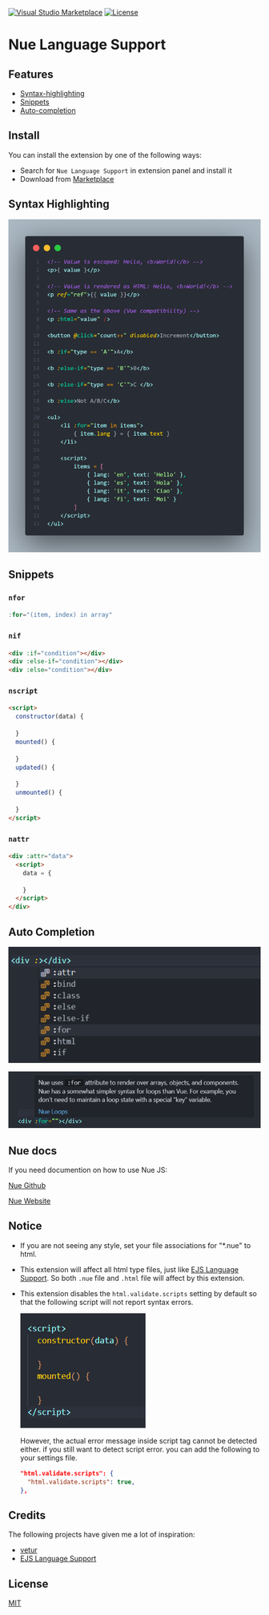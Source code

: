 [![Visual&nbsp;Studio Marketplace](https://img.shields.io/visual-studio-marketplace/v/yaoyuanzhang.nue)](https://marketplace.visualstudio.com/items?itemName=yaoyuanzhang.nue)
[![License](https://img.shields.io/badge/license-MIT-blue.svg)](https://github.com/yyz945947732/vscode-nue/blob/master/README.md)

# Nue Language Support

## Features

- [Syntax-highlighting](#syntax-highlighting)
- [Snippets](#snippets)
- [Auto-completion](#auto-completion)

## Install

You can install the extension by one of the following ways:

- Search for `Nue Language Support` in extension panel and install it
- Download from [Marketplace](https://marketplace.visualstudio.com/items?itemName=yaoyuanzhang.nue)

## Syntax Highlighting

![ScreenShot](./asset/nue-highlight.png)

## Snippets

### `nfor`

```js
:for="(item, index) in array"
```

### `nif`

```html
<div :if="condition"></div>
<div :else-if="condition"></div>
<div :else="condition"></div>
```

### `nscript`

```html
<script>
  constructor(data) {

  }
  mounted() {

  }
  updated() {

  }
  unmounted() {

  }
</script>
```

### `nattr`

```html
<div :attr="data">
  <script>
    data = {

    }
  </script>
</div>
```

## Auto Completion

![ScreenShot](./asset/nue-auto-complete.png)

![ScreenShot](./asset/nue-auto-complete-tip.png)

## Nue docs

If you need documention on how to use Nue JS:

[Nue Github](https://github.com/nuejs/nuejs)

[Nue Website](https://nuejs.org)

## Notice

- If you are not seeing any style, set your file associations for "*.nue" to html.
- This extension will affect all html type files, just like [EJS Language Support](https://github.com/Digitalbrainstem/ejs-grammar). So both `.nue` file and `.html` file will affect by this extension.
- This extension disables the `html.validate.scripts` setting by default so that the following script will not report syntax errors.

  ![ScreenShot](./asset/nue-lint.png)

  However, the actual error message inside script tag cannot be detected either. if you still want to detect script error. you can add the following to your settings file.

  ```json
  "html.validate.scripts": {
    "html.validate.scripts": true,
  },
  ```

## Credits

The following projects have given me a lot of inspiration:

- [vetur](https://github.com/vuejs/vetur)
- [EJS Language Support](https://github.com/Digitalbrainstem/ejs-grammar)

## License

[MIT](https://github.com/yyz945947732/vscode-nue/blob/master/LICENSE)
